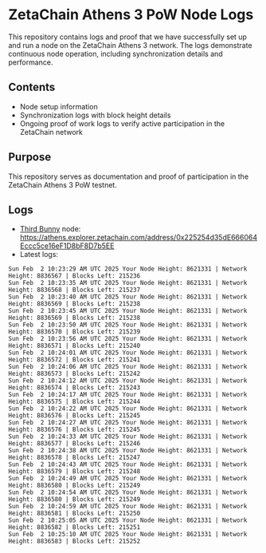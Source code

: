 # ZetaChain Athens 3 PoW Node Logs
This repository contains logs and proof that we have successfully set up and run a node on the ZetaChain Athens 3 network. The logs demonstrate continuous node operation, including synchronization details and performance.

## Contents
- Node setup information
- Synchronization logs with block height details
- Ongoing proof of work logs to verify active participation in the ZetaChain network

## Purpose
This repository serves as documentation and proof of participation in the ZetaChain Athens 3 PoW testnet.

## Logs

- [Third Bunny](https://thirdbunny.xyz/) node: https://athens.explorer.zetachain.com/address/0x225254d35dE666064Eccc5ce16eF1D8bF8D7b5EE
- Latest logs:
```
Sun Feb  2 10:23:29 AM UTC 2025 Your Node Height: 8621331 | Network Height: 8836567 | Blocks Left: 215236
Sun Feb  2 10:23:35 AM UTC 2025 Your Node Height: 8621331 | Network Height: 8836568 | Blocks Left: 215237
Sun Feb  2 10:23:40 AM UTC 2025 Your Node Height: 8621331 | Network Height: 8836569 | Blocks Left: 215238
Sun Feb  2 10:23:45 AM UTC 2025 Your Node Height: 8621331 | Network Height: 8836569 | Blocks Left: 215238
Sun Feb  2 10:23:50 AM UTC 2025 Your Node Height: 8621331 | Network Height: 8836570 | Blocks Left: 215239
Sun Feb  2 10:23:56 AM UTC 2025 Your Node Height: 8621331 | Network Height: 8836571 | Blocks Left: 215240
Sun Feb  2 10:24:01 AM UTC 2025 Your Node Height: 8621331 | Network Height: 8836572 | Blocks Left: 215241
Sun Feb  2 10:24:06 AM UTC 2025 Your Node Height: 8621331 | Network Height: 8836573 | Blocks Left: 215242
Sun Feb  2 10:24:12 AM UTC 2025 Your Node Height: 8621331 | Network Height: 8836574 | Blocks Left: 215243
Sun Feb  2 10:24:17 AM UTC 2025 Your Node Height: 8621331 | Network Height: 8836575 | Blocks Left: 215244
Sun Feb  2 10:24:22 AM UTC 2025 Your Node Height: 8621331 | Network Height: 8836576 | Blocks Left: 215245
Sun Feb  2 10:24:27 AM UTC 2025 Your Node Height: 8621331 | Network Height: 8836576 | Blocks Left: 215245
Sun Feb  2 10:24:33 AM UTC 2025 Your Node Height: 8621331 | Network Height: 8836577 | Blocks Left: 215246
Sun Feb  2 10:24:38 AM UTC 2025 Your Node Height: 8621331 | Network Height: 8836578 | Blocks Left: 215247
Sun Feb  2 10:24:43 AM UTC 2025 Your Node Height: 8621331 | Network Height: 8836579 | Blocks Left: 215248
Sun Feb  2 10:24:49 AM UTC 2025 Your Node Height: 8621331 | Network Height: 8836580 | Blocks Left: 215249
Sun Feb  2 10:24:54 AM UTC 2025 Your Node Height: 8621331 | Network Height: 8836580 | Blocks Left: 215249
Sun Feb  2 10:24:59 AM UTC 2025 Your Node Height: 8621331 | Network Height: 8836581 | Blocks Left: 215250
Sun Feb  2 10:25:05 AM UTC 2025 Your Node Height: 8621331 | Network Height: 8836582 | Blocks Left: 215251
Sun Feb  2 10:25:10 AM UTC 2025 Your Node Height: 8621331 | Network Height: 8836583 | Blocks Left: 215252
```
